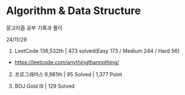# Algorithm & Data Structure

알고리즘 공부 기록과 풀이

24/11/29

1. LeetCode 136,532th | 473 solved(Easy 173 / Medium 244 / Hard 56)
- https://leetcode.com/anythingthannothing/

2. 프로그래머스 6,981th | 95 Solved | 1,377 Point

3. BOJ Gold III | 129 Solved
